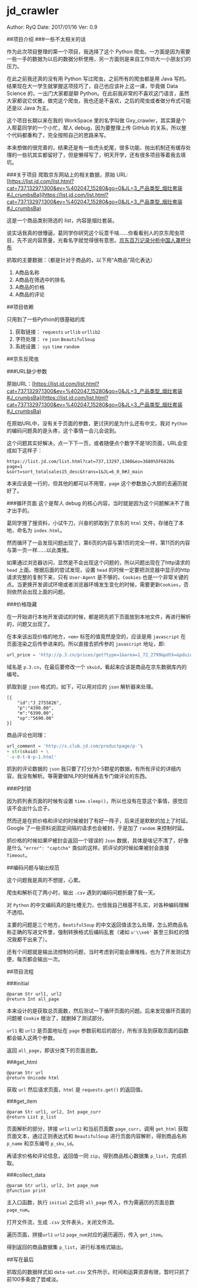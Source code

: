 # jd_crawler
Author: RyQ
Date: 2017/01/16
Ver: 0.9

##项目介绍
###一些不太相关的话

作为此次项目整理的第一个项目，我选择了这个 Python 爬虫。一方面是因为需要一些一手的数据为以后的数据分析使用，另一方面则是来自工作坊大一小朋友们的压力。

在此之前我还真的没有用 Python 写过爬虫，之前所有的爬虫都是用 Java 写的。结果现在大一学生就掌握这项技巧了，自己也应该补上这一课，毕竟做 Data Science 的，一出门大家都是聊 Python。在此前我非常的不喜欢这门语言，虽然大家都说它优雅，做完这个爬虫，我也还是不喜欢，之后的爬虫或者做分布式可能还是以 Java 为主。

这个项目长期以来在我的 WorkSpace 里的名字叫做 Gxy_crawler，其实算是个人帮葛同学的一个小忙，帮人 debug，因为要整理上传 GitHub 的关系，所以整个代码都重构了，完全按照自己的思路来写。

本来想做的很完善的，结果还是有一些虎头蛇尾，很多功能、抛出机制还有缓存处理的一些坑其实都留好了，但是懒得写了，明天开学，还有很多项目等着我去填坑。

###关于项目
爬取京东网站上的相关数据，原始 URL: [https://list.jd.com/list.html?cat=737,13297,1300&ev=%402047_15280&go=0&JL=3_产品类型_烟灶套装#J_crumbsBa](https://list.jd.com/list.html?cat=737,13297,1300&ev=%402047_15280&go=0&JL=3_产品类型_烟灶套装#J_crumbsBa)

这是一个商品类别筛选的 list，内容是烟灶套装。

说实话我真的很懵逼，葛同学你研究这个玩意干啥……你看看别人的京东爬虫项目，先不说内容质量，光看名字就觉得很有意思。[京东百万记录分析中国人罩杯分布](https://zhuanlan.zhihu.com/p/23790374)

抓取的主要数据：（都是针对于商品的，以下用“A商品”简化表达）

1. A商品名称
2. A商品在筛选中的排名
3. A商品的价格
4. A商品的评论

##项目依赖

只用到了一些Python的很基础的库

1. 获取链接： `requests` `urllib` `urllib2`
2. 字符处理： `re` `json` `BeautifulSoup`
3. 系统设置： `sys` `time` `random`

##京东反爬虫

###URL缺少参数

原始URL：[https://list.jd.com/list.html?cat=737,13297,1300&ev=%402047_15280&go=0&JL=3_产品类型_烟灶套装#J_crumbsBa](https://list.jd.com/list.html?cat=737,13297,1300&ev=%402047_15280&go=0&JL=3_产品类型_烟灶套装#J_crumbsBa)

在原始URL中，没有关于页面的参数，更讨厌的是为什么还有中文，我对 `Python` 的编码问题真的是头疼，这个事情一会儿会说到。

这个问题其实好解决，点一下下一页，或者随便点个数字不是1的页面，URL会变成如下这样子：

```
https://list.jd.com/list.html?cat=737,13297,1300&ev=3680%5F6820&
page=1
&sort=sort_totalsales15_desc&trans=1&JL=6_0_0#J_main
```

本来应该是一行的，但其他的都可以不用管，`page` 这个参数放心大胆的去遍历就好了。

###循环页面
这个是帮人 debug 的核心内容，当时就是因为这个问题解决不了我才出手的。

葛同学搜了搜资料，小试牛刀，兴奋的抓取到了京东的 `html` 文件，存储在了本地，命名为 `index.html`。

然而循环了一会发现问题出现了，第6页的内容与第1页的完全一样，第11页的内容与第一页一样……以此类推。

如果通过浏览器访问，显然是不会出现这个问题的，所以问题出现在了http请求的 `head` 上面。根据后面的尝试发现，设置 `head` 的时候一定要把浏览器中显示的http请求完整的复制下来，只有 `User-Agent` 是不够的，`Cookies` 也是一个非常关键的点。当更换开发调试环境或者浏览器环境发生变化的时候，需要更新`Cookies`，否则依然会出现上面的问题。 

###价格隐藏

在一开始进行本地开发调试的时候，都是把先抓下页面放到本地文件，再进行解析的，问题又出现了。

在本来该出现价格的地方，`<em>` 标签的值竟然是空的，应该是用 `javascript` 在页面渲染之后传参进来的。所以直接去抓传参的 `javascript` 地址，即:

```python
url_price = 'http://p.3.cn/prices/get?type=1&area=1_72_2799&pdtk=&pduid=14834698456071940921980&pdpin=&pdbp=0&skuid=J_' + str(skuid)
```

域名是 `p.3.cn`，在最后要修改一个 `skuid`，看起来应该是商品在京东数据库内的编号。

抓取到是 `json` 格式的，如下，可以用对应的 `json` 解析器来处理。

```
[{
	"id":"J_2755826",
	"p":"4390.00",
	"m":"6390.00",
	"op":"5690.00"
}]
```

商品评论也同理：

```python
url_comment = 'http://s.club.jd.com/productpage/p-'\
+ str(skuid) + \
'-s-0-t-0-p-1.html'
```

抓到的评论数据的 `json` 我只要了打分为1-5颗星的数据，有所有评论的详细内容，我没有解析。等需要做NLP的时候再去专门做评论的东西。

###IP封锁

因为抓列表页面的时候有设置 `time.sleep()`，所以也没有在意这个事情，感觉应该不会出什么岔子。

然而还是在抓价格和评论的时候被封了有好一阵子，后来还是默默的加上了时延。Google 了一些资料说固定间隔的请求也会被封，于是加了 `random` 来控制时延。

抓价格的时候如果IP被封会返回一个错误的 `Json` 数据，具体是啥记不清了，好像是什么 `"error": "captcha"` 类似的这样。抓评论的时候如果被封会直接 `Timeout`。

##编码问题与输出规范

这个问题我是真的不想提，心累。

爬虫和解析花了两小时，输出 `.csv` 遇到的编码问题折磨了我一天。

对 `Python` 的中文编码真的是吐槽无力，也怪我自己根基不扎实，对各种编码理解不透彻。

主要的问题是三个地方，`BeatifulSoup` 的中文返回值该怎么处理，怎么把商品名称正确的写进文件里，强制转换格式后编码乱套（诸如 `u'\\xe6'` 甚至三斜杠的情况我都干出来了）。

还有个问题就是输出流控制的问题，当时考虑到可能会爆堆栈，也为了开发测试方便，每页都会输出一次。

##项目流程

###initial
```
@param Str url1, url2
@return Int all_page
```
本来设计的是获取总页面数，然后测试一下循环页面的问题。后来发现循环页面的问题被 `Cookie` 根治了，就删掉了测试部分。

`url1` 和 `url2` 是页面地址在 `page` 参数前和后的部分，所有涉及到获取页面的函数都会输入这两个参数。

返回 `all_page`，即该分类下的页面总数。

###get_html
```
@param Str url
@return Unicode html
```
获取 `url` 然后请求页面，`html` 是 `requests.get()` 的返回值。

###get_item
```
@param Str url1, url2, Int page_curr
@return List p_list
```
页面解析的部分，拼接 `url1` `url2` 和当前页面数 `page_curr`，调用 `get_html` 获取页面文本，通过正则表达式和 `BeautifulSoup` 进行页面内容解析，得到商品名称 `p_name` 和京东编号 `p_sku_id`。

再请求价格和评论信息，返回值一同 `zip`，得到商品核心数据集 `p_list`，完成抓取。

###collect_data
```
@param Str url1, url2, Int page_num
@function print
```
主入口函数，执行 `initial` 之后将 `all_page` 传入，作为需遍历的页面总数 `page_num`。

打开文件流，生成 `.csv` 文件表头，关闭文件流。

遍历页面，拼接`url1` `url2` `page_num`对应的遍历遍历，传入 `get_item`。

得到返回的商品数据集 `p_list`，进行标准格式输出。 

##写在最后

抓取后的数据样式如 `data-set.csv` 文件所示，时间和运算资源有限，暂时只抓了前100多条尝了尝咸淡。